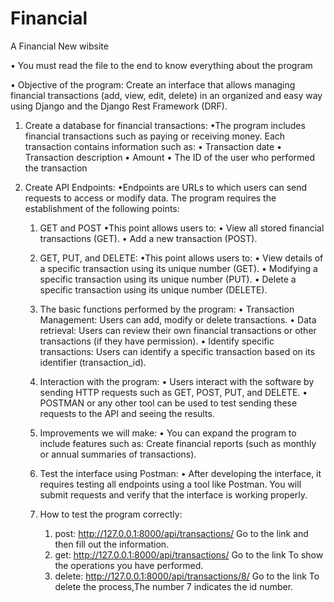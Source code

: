 # Financial
A Financial New wibsite

• You must read the file to the end to know everything about the program

• Objective of the program:
      Create an interface that allows managing financial transactions (add, view, edit, delete) in an organized and easy way using Django and the Django Rest Framework (DRF).

1. Create a database for financial transactions:
 •The program includes financial transactions such as paying or receiving money. Each transaction contains information such as:
    • Transaction date
    • Transaction description
    • Amount
    • The ID of the user who performed the transaction

2. Create API Endpoints:
 •Endpoints are URLs to which users can send requests to access or modify data. The program requires the establishment of the following points:
    1. GET and POST
       •This point allows users to:
         • View all stored financial transactions (GET).
         • Add a new transaction (POST).

    3.  GET, PUT, and DELETE:
        •This point allows users to:
          • View details of a specific transaction using its unique number (GET).
          • Modifying a specific transaction using its unique number (PUT).
          • Delete a specific transaction using its unique number (DELETE).

    4. The basic functions performed by the program:
         • Transaction Management: Users can add, modify or delete transactions.
         • Data retrieval: Users can review their own financial transactions or other transactions (if they have permission).
         • Identify specific transactions: Users can identify a specific transaction based on its identifier (transaction_id).

    4. Interaction with the program:
        • Users interact with the software by sending HTTP requests such as GET, POST, PUT, and DELETE.
        • POSTMAN or any other tool can be used to test sending these requests to the API and seeing the results.
    
    5. Improvements we will make:
        • You can expand the program to include features such as:
            Create financial reports (such as monthly or annual summaries of transactions).
    6. Test the interface using Postman:
        • After developing the interface, it requires testing all endpoints using a tool like Postman. You will submit requests and verify that the interface is working properly.

    7. How to test the program correctly:
        1. post: http://127.0.0.1:8000/api/transactions/ Go to the link and then fill out the information.
        2. get: http://127.0.0.1:8000/api/transactions/ Go to the link To show the operations you have performed.
        3. delete: http://127.0.0.1:8000/api/transactions/8/ Go to the link To delete the process,The number 7 indicates the id number.

       
